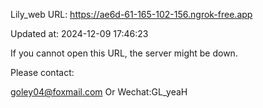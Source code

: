 Lily_web URL: https://ae6d-61-165-102-156.ngrok-free.app

Updated at: 2024-12-09 17:46:23

If you cannot open this URL, the server might be down.

Please contact: 

goley04@foxmail.com Or Wechat:GL_yeaH